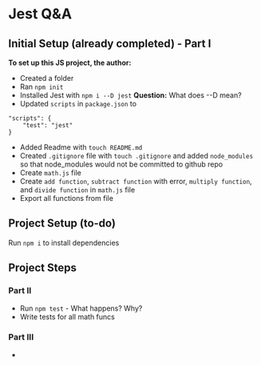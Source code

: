 # Jest Q&A

## Initial Setup (already completed) - Part I

**To set up this JS project, the author:**

* Created a folder
* Ran `npm init`
* Installed Jest with `npm i --D jest`
**Question:** What does --D mean? 
* Updated `scripts` in `package.json` to 
```
"scripts": {
    "test": "jest"
}
```
* Added Readme with `touch README.md`
* Created `.gitignore` file with `touch .gitignore` and added `node_modules` so that node_modules would not be committed to github repo
* Create `math.js` file
* Create `add function`, `subtract function` with error, `multiply function`, and `divide function` in `math.js` file
* Export all functions from file

## Project Setup (to-do)

Run `npm i` to install dependencies

## Project Steps

### Part II

* Run `npm test` - What happens? Why?
* Write tests for all math funcs

### Part III

* 